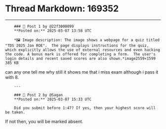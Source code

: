 # Thread Markdown: 169352

---

        ### 💬 Post 1 by @22f3000099  
        **Posted on:** 2025-03-07 13:58 UTC  

        *🖼️ Image description: The image shows a webpage for a quiz titled "TDS 2025 Jan ROE".  The page displays instructions for the quiz, which explicitly allows the use of external resources and even hacking the code. A bonus mark is offered for completing a form.  The user's login details and recent saved scores are also shown.*image2559×1599 385 KB
can any one tell me why still it shows me that i miss exam although i pass it with 8.

        ---

        ### 💬 Post 2 by @Sagan  
        **Posted on:** 2025-03-07 15:33 UTC  

        Did you submit before 1:47? If yes, then your highest score will be taken.
If not then, you will be marked absent.

        